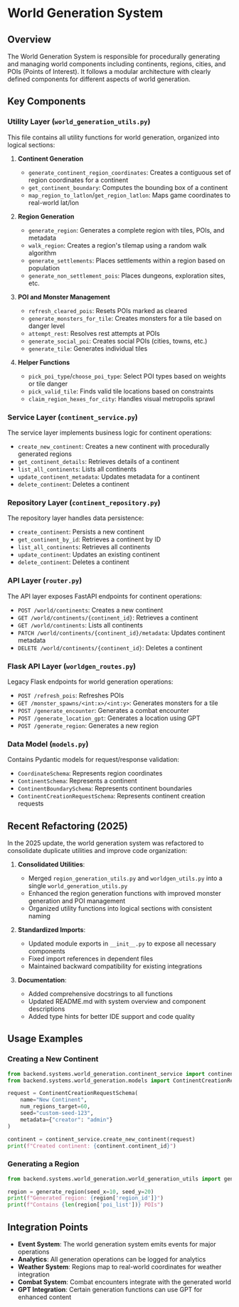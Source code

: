 # World Generation System

## Overview

The World Generation System is responsible for procedurally generating and managing world components including continents, regions, cities, and POIs (Points of Interest). It follows a modular architecture with clearly defined components for different aspects of world generation.

## Key Components

### Utility Layer (`world_generation_utils.py`)

This file contains all utility functions for world generation, organized into logical sections:

1. **Continent Generation**
   - `generate_continent_region_coordinates`: Creates a contiguous set of region coordinates for a continent
   - `get_continent_boundary`: Computes the bounding box of a continent
   - `map_region_to_latlon`/`get_region_latlon`: Maps game coordinates to real-world lat/lon

2. **Region Generation**
   - `generate_region`: Generates a complete region with tiles, POIs, and metadata
   - `walk_region`: Creates a region's tilemap using a random walk algorithm
   - `generate_settlements`: Places settlements within a region based on population
   - `generate_non_settlement_pois`: Places dungeons, exploration sites, etc.

3. **POI and Monster Management**
   - `refresh_cleared_pois`: Resets POIs marked as cleared
   - `generate_monsters_for_tile`: Creates monsters for a tile based on danger level
   - `attempt_rest`: Resolves rest attempts at POIs
   - `generate_social_poi`: Creates social POIs (cities, towns, etc.)
   - `generate_tile`: Generates individual tiles

4. **Helper Functions**
   - `pick_poi_type`/`choose_poi_type`: Select POI types based on weights or tile danger
   - `pick_valid_tile`: Finds valid tile locations based on constraints
   - `claim_region_hexes_for_city`: Handles visual metropolis sprawl

### Service Layer (`continent_service.py`)

The service layer implements business logic for continent operations:

- `create_new_continent`: Creates a new continent with procedurally generated regions
- `get_continent_details`: Retrieves details of a continent
- `list_all_continents`: Lists all continents
- `update_continent_metadata`: Updates metadata for a continent
- `delete_continent`: Deletes a continent

### Repository Layer (`continent_repository.py`)

The repository layer handles data persistence:

- `create_continent`: Persists a new continent
- `get_continent_by_id`: Retrieves a continent by ID
- `list_all_continents`: Retrieves all continents
- `update_continent`: Updates an existing continent
- `delete_continent`: Deletes a continent

### API Layer (`router.py`)

The API layer exposes FastAPI endpoints for continent operations:

- `POST /world/continents`: Creates a new continent
- `GET /world/continents/{continent_id}`: Retrieves a continent
- `GET /world/continents`: Lists all continents
- `PATCH /world/continents/{continent_id}/metadata`: Updates continent metadata
- `DELETE /world/continents/{continent_id}`: Deletes a continent

### Flask API Layer (`worldgen_routes.py`)

Legacy Flask endpoints for world generation operations:

- `POST /refresh_pois`: Refreshes POIs
- `GET /monster_spawns/<int:x>/<int:y>`: Generates monsters for a tile
- `POST /generate_encounter`: Generates a combat encounter
- `POST /generate_location_gpt`: Generates a location using GPT
- `POST /generate_region`: Generates a new region

### Data Model (`models.py`)

Contains Pydantic models for request/response validation:

- `CoordinateSchema`: Represents region coordinates
- `ContinentSchema`: Represents a continent
- `ContinentBoundarySchema`: Represents continent boundaries
- `ContinentCreationRequestSchema`: Represents continent creation requests

## Recent Refactoring (2025)

In the 2025 update, the world generation system was refactored to consolidate duplicate utilities and improve code organization:

1. **Consolidated Utilities**: 
   - Merged `region_generation_utils.py` and `worldgen_utils.py` into a single `world_generation_utils.py`
   - Enhanced the region generation functions with improved monster generation and POI management
   - Organized utility functions into logical sections with consistent naming

2. **Standardized Imports**:
   - Updated module exports in `__init__.py` to expose all necessary components
   - Fixed import references in dependent files
   - Maintained backward compatibility for existing integrations

3. **Documentation**:
   - Added comprehensive docstrings to all functions
   - Updated README.md with system overview and component descriptions
   - Added type hints for better IDE support and code quality

## Usage Examples

### Creating a New Continent

```python
from backend.systems.world_generation.continent_service import continent_service
from backend.systems.world_generation.models import ContinentCreationRequestSchema

request = ContinentCreationRequestSchema(
    name="New Continent",
    num_regions_target=60,
    seed="custom-seed-123",
    metadata={"creator": "admin"}
)

continent = continent_service.create_new_continent(request)
print(f"Created continent: {continent.continent_id}")
```

### Generating a Region

```python
from backend.systems.world_generation.world_generation_utils import generate_region

region = generate_region(seed_x=10, seed_y=20)
print(f"Generated region: {region['region_id']}")
print(f"Contains {len(region['poi_list'])} POIs")
```

## Integration Points

- **Event System**: The world generation system emits events for major operations
- **Analytics**: All generation operations can be logged for analytics
- **Weather System**: Regions map to real-world coordinates for weather integration
- **Combat System**: Combat encounters integrate with the generated world
- **GPT Integration**: Certain generation functions can use GPT for enhanced content
